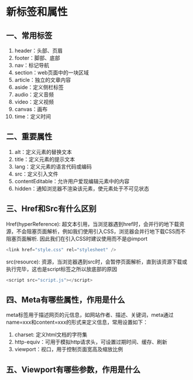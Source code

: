 # 新标签和属性

## 一、常用标签
1. header：头部、页眉
2. footer：脚部、底部
3. nav：标记导航
4. section：web页面中的一块区域
5. article：独立的文章内容
6. aside：定义侧栏标签
7. audio：定义音频
8. video：定义视频
9. canvas：画布
10. time：定义时间

## 二、重要属性
1. alt：定义元素的替换文本
2. title：定义元素的提示文本
3. lang：定义元素的语言代码或编码
4. src：定义引入文件
5. contentEditable：允许用户爱现编辑元素中的内容
6. hidden：通知浏览器不渲染该元素，使元素处于不可见状态

## 三、Href和Src有什么区别
Href(hyperReference): 超文本引用，当浏览器遇到href时，会并行的地下载资源，不会阻塞页面解析，例如我们使用引入CSS，浏览器会并行地下载CSS而不阻塞页面解析. 因此我们在引入CSS时建议使用而不是@import
```js
<link href="style.css" rel="stylesheet" />
```
src(resource): 资源，当浏览器遇到src时，会暂停页面解析，直到该资源下载或执行完毕，这也是script标签之所以放底部的原因
```js
<script src="script.js"></script>
```

## 四、Meta有哪些属性，作用是什么
meta标签用于描述网页的元信息，如网站作者、描述、关键词，meta通过name=xxx和content=xxx的形式来定义信息，常用设置如下：

1. charset: 定义html文档的字符集
2. http-equiv：可用于模拟http请求头，可设置过期时间、缓存、刷新
3. viewport：视口，用于控制页面宽高及缩放比例

## 五、Viewport有哪些参数，作用是什么
